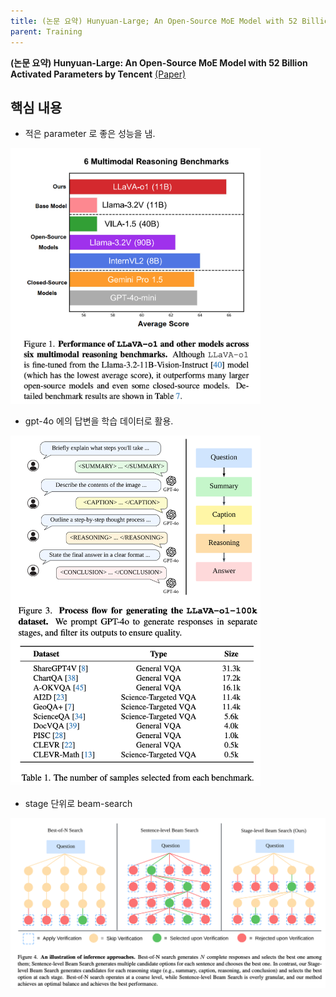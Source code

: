 ```yaml
---
title: (논문 요약) Hunyuan-Large; An Open-Source MoE Model with 52 Billion Activated Parameters by Tencent
parent: Training
---
```


**(논문 요약) Hunyuan-Large: An Open-Source MoE Model with 52 Billion Activated Parameters by Tencent** [(Paper)](https://arxiv.org/pdf/2411.10440)

## 핵심 내용
- 적은 parameter 로 좋은 성능을 냄.  
<img src="/data/papers/llavao1/result.png" width="400" />

- gpt-4o 에의 답변을 학습 데이터로 활용.  
<img src="/data/papers/llavao1/method.png" width="400" />

- stage 단위로 beam-search  
<img src="/data/papers/llavao1/beamsearch.png" width="800" />
   
